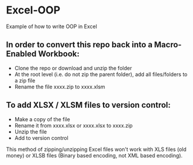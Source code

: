 # Excel-OOP
Example of how to write OOP in Excel

## In order to convert this repo back into a Macro-Enabled Workbook:
  * Clone the repo or download and unzip the folder
  * At the root level (i.e. do not zip the parent folder), add all files/folders to a zip file
  * Rename the file xxxx.zip to xxxx.xlsm

## To add XLSX / XLSM files to version control:
  * Make a copy of the file
  * Rename it from xxxx.xlsx or xxxx.xlsx to xxxx.zip
  * Unzip the file
  * Add to version control

This method of zipping/unzipping Excel files won't work with XLS files (old money) or XLSB files (Binary based encoding, not XML based encoding).
